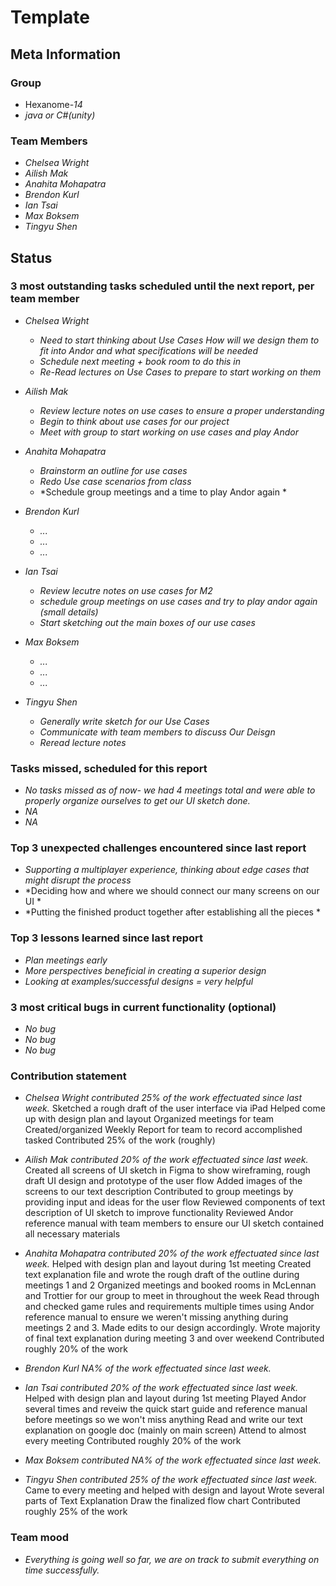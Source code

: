 # Template

## Meta Information

### Group

 * Hexanome-*14*
 * *java or C#(unity)*

### Team Members

 * *Chelsea Wright*
 * *Ailish Mak*
 * *Anahita Mohapatra*
 * *Brendon Kurl*
 * *Ian Tsai*
 * *Max Boksem*
 * *Tingyu Shen*


## Status

### 3 most outstanding tasks scheduled until the next report, per team member

 * *Chelsea Wright*
   * *Need to start thinking about Use Cases 
           How will we design them to fit into Andor and what specifications will be needed*
   * *Schedule next meeting + book room to do this in*
   * *Re-Read lectures on Use Cases to prepare to start working on them*
 
 * *Ailish Mak*
   * *Review lecture notes on use cases to ensure a proper understanding*
   * *Begin to think about use cases for our project*
   * *Meet with group to start working on use cases and play Andor*
 
 * *Anahita Mohapatra*
   * *Brainstorm an outline for use cases*
   * *Redo Use case scenarios from class*
   * *Schedule group meetings and a time to play Andor again *
   
 * *Brendon Kurl*
   * *...*
   * *...*
   * *...*
   
 * *Ian Tsai*
   * *Review lecutre notes on use cases for M2*
   * *schedule group meetings on use cases and try to play andor again (small details)*
   * *Start sketching out the main boxes of our use cases*
   
 * *Max Boksem*
   * *...*
   * *...*
   * *...*
 
 * *Tingyu Shen*
   * *Generally write sketch for our Use Cases*
   * *Communicate with team members to discuss Our Deisgn*
   * *Reread lecture notes*
 
 
### Tasks missed, scheduled for this report

 * *No tasks missed as of now- we had 4 meetings total and were able to properly organize ourselves to get our UI sketch done.*
 * *NA*
 * *NA*

### Top 3 unexpected challenges encountered since last report

 * *Supporting a multiplayer experience, thinking about edge cases that might disrupt the process*
 * *Deciding how and where we should connect our many screens on our UI *
 * *Putting the finished product together after establishing all the pieces *

### Top 3 lessons learned since last report

 * *Plan meetings early*
 * *More perspectives beneficial in creating a superior design*
 * *Looking at examples/successful designs = very helpful*

### 3 most critical bugs in current functionality (optional)

 * *No bug*
 * *No bug*
 * *No bug*
 
### Contribution statement

 * *Chelsea Wright contributed 25% of the work effectuated since last week.*
     Sketched a rough draft of the user interface via iPad
     Helped come up with design plan and layout 
     Organized meetings for team 
     Created/organized Weekly Report for team to record accomplished tasked
     Contributed 25% of the work (roughly)
 * *Ailish Mak contributed 20% of the work effectuated since last week.*
    Created all screens of UI sketch in Figma to show wireframing, rough draft UI design and prototype of the user flow
    Added images of the screens to our text description
    Contributed to group meetings by providing input and ideas for the user flow
    Reviewed components of text description of UI sketch to improve functionality 
    Reviewed Andor reference manual with team members to ensure our UI sketch contained all necessary materials
     
 * *Anahita Mohapatra contributed 20% of the work effectuated since last week.*
     Helped with design plan and layout during 1st meeting
     Created text explanation file and wrote the rough draft of the outline during meetings 1 and 2
     Organized meetings and booked rooms in McLennan and Trottier for our group to meet in throughout the week
     Read through and checked game rules and requirements multiple times using Andor reference manual to ensure we weren't    missing anything during meetings 2 and 3. Made edits to our design accordingly. 
     Wrote majority of final text explanation during meeting 3 and over weekend
     Contributed roughly 20% of the work
 * *Brendon Kurl NA% of the work effectuated since last week.*
 
 * *Ian Tsai contributed 20% of the work effectuated since last week.*
     Helped with design plan and layout during 1st meeting
     Played Andor several times and reveiw the quick start guide and reference manual before meetings so we won't miss  anything
     Read and write our text explanation on google doc (mainly on main screen)
     Attend to almost every meeting
     Contributed roughly 20% of the work
 * *Max Boksem  contributed NA% of the work effectuated since last week.*
 
 * *Tingyu Shen  contributed 25% of the work effectuated since last week.*
     Came to every meeting and helped with design and layout
     Wrote several parts of Text Explanation
     Draw the finalized flow chart
     Contributed roughly 25% of the work


### Team mood

 * *Everything is going well so far, we are on track to submit everything on time successfully.*
